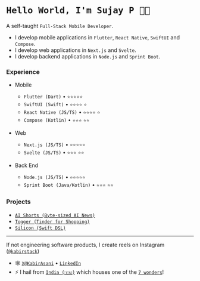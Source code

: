 <!--
**kabir-asani/kabir-asani** is a ✨ _special_ ✨ repository because its `README.md` (this file) appears on your GitHub profile.
-->
# `Hello World, I'm Sujay P 👋🏽`

A self-taught `Full-Stack Mobile Developer`. 
* I develop mobile applications in `Flutter`, `React Native`, `SwiftUI` and `Compose`.
* I develop web applications in `Next.js` and `Svelte`.
* I develop backend applications in `Node.js` and `Sprint Boot`.

### Experience

- Mobile
  - `Flutter (Dart)` • `⭐️⭐️⭐️⭐️⭐️`
  - `SwiftUI (Swift)` • `⭐️⭐️⭐️⭐️` `⭐️`
  - `React Native (JS/TS)` • `⭐️⭐️⭐️⭐️` `⭐️`
  - `Compose (Kotlin)` • `⭐️⭐️⭐️` `⭐️⭐️`

- Web
  - `Next.js (JS/TS)` • `⭐️⭐️⭐️⭐️⭐️`
  - `Svelte (JS/TS)` • `⭐️⭐️⭐️` `⭐️⭐️`
 
- Back End
  - `Node.js (JS/TS)` • `⭐️⭐️⭐️⭐️⭐️`
  - `Sprint Boot (Java/Kotlin)` • `⭐️⭐️⭐️` `⭐️⭐️`

### Projects
- [`AI Shorts (Byte-sized AI News)`](https://aishorts.club/)
- [`Togger (Tinder for Shopping)`](https://toggerclub.com)
- [`Silicon (Swift DSL)`](https://github.com/kabir-asani/Silicon)

---

If not engineering software products, I create reels on Instagram ([`@kabirstack`](https://instagram.com/kabirstack))

- 🕸 [`X@KabirAsani`](https://twitter.com/KabirAsani) • [`LinkedIn`](https://www.linkedin.com/in/kabirasani/)
- ⚡ I hail from [`India (🇮🇳)`](https://en.wikipedia.org/wiki/India) which houses one of the [`7 wonders`](https://en.wikipedia.org/wiki/Taj_Mahal)!
